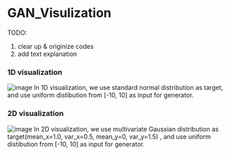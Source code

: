 # GAN_Visulization

TODO:
1. clear up & originize codes
2. add text explanation 

### 1D visualization
![image](https://github.com/aa10402tw/GAN_visualization/blob/master/result/1D.gif)
In 1D visualization, we use standard normal distribution as target, and use uniform distibution from [-10, 10] as input for generator. 


### 2D visualization
![image](https://github.com/aa10402tw/GAN_visualization/blob/master/result/2D.gif)
In 2D visualization, we use multivariate Gaussian distribution as target(mean_x=1.0, var_x=0.5, mean_y=0, var_y=1.5)
, and use uniform distibution from [-10, 10] as input for generator. 
